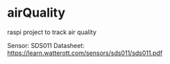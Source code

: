 # airQuality
raspi project to track air quality


Sensor: SDS011
Datasheet: https://learn.watterott.com/sensors/sds011/sds011.pdf

